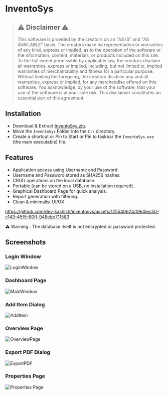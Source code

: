 # InventoSys

> ## ⚠ Disclaimer ⚠
> This software is provided by the creators on an "AS IS" and "AS AVAILABLE" basis. The creators make no representation or warranties of any kind, express or implied, as to the operation of the software or the information, content, materials, or products included on this site. To the full extent permissible by applicable law, the creators disclaim all warranties, express or implied, including, but not limited to, implied warranties of merchantability and fitness for a particular purpose. Without limiting the foregoing, the creators disclaim any and all warranties, express or implied, for any marchandise offered on this software. You acknowledge, by your use of the software, that your use of the software is at your sole risk. This disclaimer constitutes an essential part of this agreement.

## Installation
- Download & Extract [InventoSys.zip](https://github.com/dev-kashish/inventosys/releases).
- Move the `InventoSys` Folder into the `C:\` directory.
- Create a shortcut or Pin to Start or Pin to taskbar the `InventoSys.exe` (the main executable) file.

## Features

- Application access using Username and Password.
- Username and Password stored as SHA256 hashes.
- CRUD operations on the local database.
- Portable (can be stored on a USB, no installation required).
- Graphical Dashboard Page for quick analysis.
- Report generation with filtering.
- Clean & minimalist UI/UX.

https://github.com/dev-kashish/inventosys/assets/125540624/09d5ec50-c143-45f5-80ff-948ebe711583

⚠ Warning : The database itself is not encrypted or password protected.

## Screenshots

### Login Window
![LoginWindow](https://github.com/dev-kashish/inventosys/assets/125540624/3ca6d6a5-776b-4117-a90e-03427e8946b5)

### Dashboard Page
![MainWindow](https://github.com/dev-kashish/inventosys/assets/125540624/348e6f8a-5a31-4562-860f-4d29a901f741)

### Add Item Dialog
![AddItem](https://github.com/dev-kashish/inventosys/assets/125540624/f947d613-4b20-45d0-aee7-8d750f8aebdd)

### Overview Page
![OverviewPage](https://github.com/dev-kashish/inventosys/assets/125540624/32227d94-0c80-4029-83a6-9a004422abc7)

### Export PDF Dialog
![ExportPDF](https://github.com/dev-kashish/inventosys/assets/125540624/dd20a61f-d45c-4274-8fb3-7bec7778e579)

### Properties Page
![Properties Page](https://github.com/dev-kashish/inventosys/assets/125540624/8afb0bd0-c61f-4781-a702-d3967fa34b4c)
